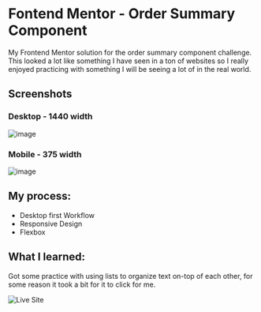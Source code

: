 # Fontend Mentor - Order Summary Component

My Frontend Mentor solution for the order summary component challenge. This looked a lot like something I have seen in a ton of websites so I really enjoyed practicing with something I will be seeing a lot of in the real world.

## Screenshots

### Desktop - 1440 width
![image](https://github.com/Ameer-Moustafa/order-summary-component/assets/9211143/01637d66-62d0-403d-a74f-9b8d7b2fec8c)




### Mobile - 375 width
![image](https://github.com/Ameer-Moustafa/order-summary-component/assets/9211143/a7657422-7954-4503-a156-c186729e01bb)

## My process:

- Desktop first Workflow
- Responsive Design
- Flexbox

## What I learned:

Got some practice with using lists to organize text on-top of each other, for some reason it took a bit for it to click for me.

![Live Site](https://order-summary-component-668.pages.dev)

